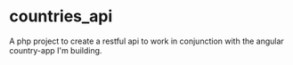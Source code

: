 countries_api
=============

A php project to create a restful api to work in conjunction with the angular country-app I'm building.
